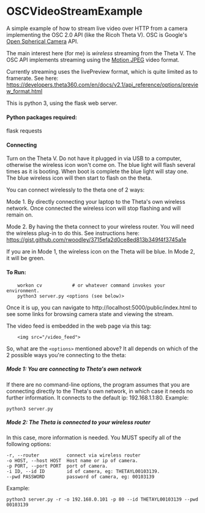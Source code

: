 # OSCVideoStreamExample

A simple example of how to stream live video over HTTP from a camera implementing the OSC 2.0 API (like the Ricoh Theta V). OSC is Google's [Open Spherical Camera](https://developers.google.com/streetview/open-spherical-camera/) API.

The main interest here (for me) is *wireless* streaming from the Theta V. The OSC API implements streaming using the [Motion JPEG](https://en.wikipedia.org/wiki/Motion_JPEG) video format.  

Currently streaming uses the livePreview format, which is quite limited as to framerate. See here: https://developers.theta360.com/en/docs/v2.1/api_reference/options/preview_format.html

This is python 3, using the flask web server. 

#### Python packages required:
flask
requests

#### Connecting

Turn on the Theta V. Do not have it plugged in via USB to a computer, 
otherwise the wireless icon won't come on.
The blue light will flash several times as it is booting. When boot is complete 
the blue light will stay one.  The blue wireless icon will then start to flash on the theta.

You can connect wirelessly to the theta one of 2 ways:

Mode 1. By directly connecting your laptop to the Theta's own wireless network. Once connected the wireless icon will stop flashing and will remain on.

Mode 2. By having the theta connect to your wireless router. 
You will need the wireless plug-in to do this. 
See instructions here: https://gist.github.com/rwoodley/3715efa2d0ce8ed813b349f4f3745a1e

If you are in Mode 1, the wireless icon on the Theta will be blue. In Mode 2, it will be green.


#### To Run:

        workon cv           # or whatever command invokes your environment.
        python3 server.py <options (see below)>

Once it is up, you can navigate to http://localhost:5000/public/index.html to see some 
links for browsing camera state and viewing the stream.

The video feed is embedded in the web page via this tag:

        <img src="/video_feed">


So, what are the `<options>` mentioned above? It all depends on which of
the 2 possible ways you're connecting to the theta:

##### Mode 1: You are connecting to Theta's own network

If there are no command-line options, the program assumes that you
are connecting directly to the Theta's own network, in which case it needs no further 
information. It connects to the default ip: 192.168.1.1:80.
Example:

    python3 server.py 
    

##### Mode 2: The Theta is connected to your wireless router
In this case, more information is needed. You 
MUST specify all of the following options:
````
-r, --router          connect via wireless router
-o HOST, --host HOST  Host name or ip of camera.
-p PORT, --port PORT  port of camera.
-i ID, --id ID        id of camera, eg: THETAYL00103139.
--pwd PASSWORD        password of camera, eg: 00103139
````
    
Example:

    python3 server.py -r -o 192.168.0.101 -p 80 --id THETAYL00103139 --pwd 00103139
    
